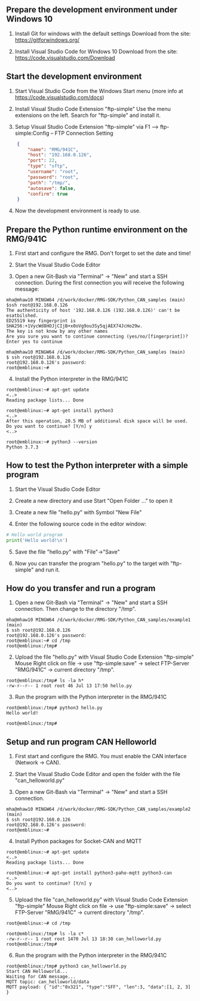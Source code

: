 ## Prepare the development environment under Windows 10

1) Install Git for windows with the default settings
Download from the site: https://gitforwindows.org/


2) Install Visual Studio Code for Windows 10
Download from the site: https://code.visualstudio.com/Download


## Start the development environment

1) Start Visual Studio Code from the Windows Start menu (more info at https://code.visualstudio.com/docs)


2) Install Visual Studio Code Extension "ftp-simple"
Use the menu extensions on the left. Search for "ftp-simple" and install it.


3) Setup Visual Studio Code Extension "ftp-simple" via F1 –> ftp-simple:Config – FTP Connection Setting
```json
    {
        "name": "RMG/941C",
        "host": "192.168.0.126",
        "port": 22,
        "type": "sftp",
        "username": "root",
        "password": "root",
        "path": "/tmp/",
        "autosave": false,
        "confirm": true
    }
```

4) Now the development environment is ready to use.


## Prepare the Python runtime environment on the RMG/941C

1) First start and configure the RMG. Don't forget to set the date and time!


2) Start the Visual Studio Code Editor


3) Open a new Git-Bash via "Terminal" -> "New" and start a SSH connection.
During the first connection you will receive the following message:
```
mha@mhaw10 MINGW64 /d/work/docker/RMG-SDK/Python_CAN_samples (main)
$ssh root@192.168.0.126 
The authenticity of host '192.168.0.126 (192.168.0.126)' can't be esatbilshed. 
ED25519 key fingerprint is SHA256:+1VycWd8HOJjCIjB+x0oVg9ou3Sy5qjAEX74JcHo29w.
The key is not know by any other names 
Are you sure you want to continue connecting (yes/no/[fingerprint])?
Enter yes to continue 

mha@mhaw10 MINGW64 /d/work/docker/RMG-SDK/Python_CAN_samples (main)
$ ssh root@192.168.0.126
root@192.168.0.126's password: 
root@emblinux:~#
```


4) Install the Python interpreter in the RMG/941C
```
root@emblinux:~# apt-get update
<..>
Reading package lists... Done

root@emblinux:~# apt-get install python3
<..>
After this operation, 20.5 MB of additional disk space will be used.
Do you want to continue? [Y/n] y
<..>

root@emblinux:~# python3 --version
Python 3.7.3
```


## How to test the Python interpreter with a simple program

1) Start the Visual Studio Code Editor


2) Create a new directory and use Start "Open Folder ..." to open it


3) Create a new file "hello.py" with Symbol "New File"


4) Enter the following source code in the editor window:
```python
# Hello world program
print('Hello world!\n')
```

5) Save the file "hello.py" with "File"->"Save"

6) Now you can transfer the program "hello.py" to the target with "ftp-simple" and run it.


## How do you transfer and run a program

1) Open a new Git-Bash via "Terminal" -> "New" and start a SSH connection. Then change to the directory "/tmp".
```
mha@mhaw10 MINGW64 /d/work/docker/RMG-SDK/Python_CAN_samples/example1 (main)
$ ssh root@192.168.0.126
root@192.168.0.126's password: 
root@emblinux:~# cd /tmp
root@emblinux:/tmp#
```


2) Upload the file "hello.py" with Visual Studio Code Extension "ftp-simple"
Mouse Right click on file -> use "ftp-simple:save" -> select FTP-Server "RMG/941C" -> current directory "/tmp".
```
root@emblinux:/tmp# ls -la h*
-rw-r--r-- 1 root root 46 Jul 13 17:50 hello.py
```


3) Run the program with the Python interpreter in the RMG/941C
```
root@emblinux:/tmp# python3 hello.py 
Hello world!

root@emblinux:/tmp#
```


## Setup and run program CAN Helloworld

1) First start and configure the RMG. You must enable the CAN interface (Network -> CAN).


2) Start the Visual Studio Code Editor and open the folder with the file "can_helloworld.py"


3) Open a new Git-Bash via "Terminal" -> "New" and start a SSH connection.
```
mha@mhaw10 MINGW64 /d/work/docker/RMG-SDK/Python_CAN_samples/example2 (main)
$ ssh root@192.168.0.126
root@192.168.0.126's password: 
root@emblinux:~#
```


4) Install Python packages for Socket-CAN and MQTT
```
root@emblinux:~# apt-get update
<..>
Reading package lists... Done

root@emblinux:~# apt-get install python3-paho-mqtt python3-can
<..>
Do you want to continue? [Y/n] y
<..>
```


5) Upload the file "can_helloworld.py" with Visual Studio Code Extension "ftp-simple"
Mouse Right click on file -> use "ftp-simple:save" -> select FTP-Server "RMG/941C" -> current directory "/tmp".
```
root@emblinux:~# cd /tmp

root@emblinux:/tmp# ls -la c*
-rw-r--r-- 1 root root 1470 Jul 13 18:30 can_helloworld.py
root@emblinux:/tmp#
```


6) Run the program with the Python interpreter in the RMG/941C
```
root@emblinux:/tmp# python3 can_helloworld.py 
Start CAN Helloworld...
Waiting for CAN message...
MQTT topic: can_helloworld/data
MQTT payload: { "id":"0x321", "type":"SFF", "len":3, "data":[1, 2, 3] }
```
